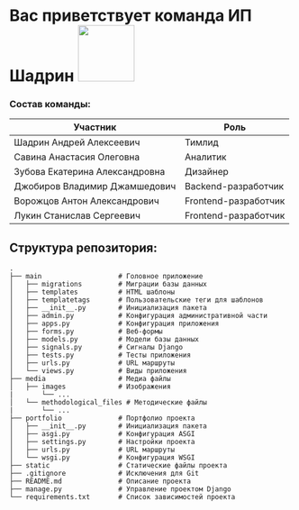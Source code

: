 # Вас приветствует команда ИП Шадрин <img src="https://media.tenor.com/dMwtTTN4XusAAAAj/yeah-cute.gif" width="100" height="100" />

### Состав команды:

| Участник                                   | Роль                    | 
| ------------------------------------------ | ----------------------- | 
| Шадрин Андрей Алексеевич                   | Тимлид                  | 
| Савина Анастасия Олеговна                  | Аналитик                |
| Зубова Екатерина Александровна             | Дизайнер                |
| Джобиров Владимир Джамшедович              | Backend-разработчик     |
| Ворожцов Антон Александрович               | Frontend-разработчик    |
| Лукин Станислав Сергеевич                  | Frontend-разработчик    |

## Структура репозитория:

```text
.
├── main                   # Головное приложение
│   ├── migrations         # Миграции базы данных
│   ├── templates          # HTML шаблоны
│   ├── templatetags       # Пользовательские теги для шаблонов
│   ├── __init__.py        # Инициализация пакета
│   ├── admin.py           # Конфигурация административной части
│   ├── apps.py            # Конфигурация приложения
│   ├── forms.py           # Веб-формы
│   ├── models.py          # Модели базы данных
│   ├── signals.py         # Сигналы Django
│   ├── tests.py           # Тесты приложения
│   ├── urls.py            # URL маршруты
│   └── views.py           # Виды приложения
├── media                  # Медиа файлы
│   ├── images             # Изображения
|       └── ... 
│   └── methodological_files # Методические файлы
|       └── ... 
├── portfolio              # Портфолио проекта
│   ├── __init__.py        # Инициализация пакета
│   ├── asgi.py            # Конфигурация ASGI
│   ├── settings.py        # Настройки проекта
│   ├── urls.py            # URL маршруты
│   └── wsgi.py            # Конфигурация WSGI
├── static                 # Статические файлы проекта
├── .gitignore             # Исключения для Git
├── README.md              # Описание проекта
├── manage.py              # Управление проектом Django
└── requirements.txt       # Список зависимостей проекта
```



